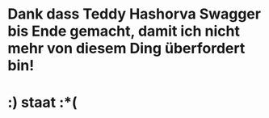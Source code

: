 # Dank dass Teddy Hashorva Swagger bis Ende gemacht, damit ich nicht mehr von diesem Ding überfordert bin! 
# :) staat :*(
